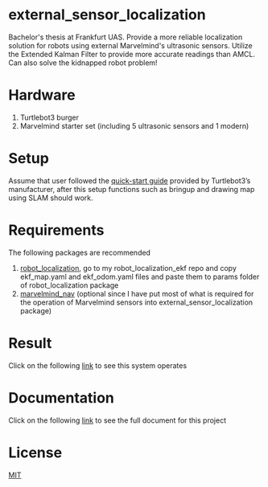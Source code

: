 # external_sensor_localization

Bachelor's thesis at Frankfurt UAS. Provide a more reliable localization solution for robots using external Marvelmind's ultrasonic sensors. Utilize the Extended Kalman Filter to provide more accurate readings than AMCL. Can also solve the kidnapped robot problem!

# Hardware

1. Turtlebot3 burger
2. Marvelmind starter set (including 5 ultrasonic sensors and 1  modern)

# Setup

Assume that user followed the [quick-start guide](https://emanual.robotis.com/docs/en/platform/turtlebot3/quick-start/) provided by Turtlebot3’s manufacturer, after this setup functions such as bringup and drawing map using SLAM should work.

# Requirements

The following packages are recommended 

1. [robot_localization](http://wiki.ros.org/robot_localization), go to my robot_localization_ekf repo and copy ekf_map.yaml and ekf_odom.yaml files and paste them to params folder of robot_localization package
2. [marvelmind_nav](https://bitbucket.org/marvelmind_robotics/ros_marvelmind_package) (optional since I have put most of what is required for the operation of Marvelmind sensors into external_sensor_localization package)

# Result

Click on the following [link](https://drive.google.com/file/d/1HUOCoFdYrak2g-GNLPjxd7Xol8M04kZN/view?usp=sharing) to see this system operates

# Documentation

Click on the following [link]() to see the full document for this project

# License

[MIT](https://opensource.org/licenses/MIT)

